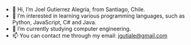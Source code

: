 - 👋 Hi, I’m Joel Gutierrez Alegria, from Santiago, Chile.
- 👀 I’m interested in learning various programming languages, such as Python, JavaScript, C# and Java.
- 🌱 I’m currently studying computer engineering.
- 📫 You can contact me through my email: jgutiale@gmail.com

<!---
JoelGutierrezA/JoelGutierrezA is a ✨ special ✨ repository because its `README.md` (this file) appears on your GitHub profile.
You can click the Preview link to take a look at your changes.
--->
